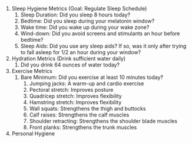 1. Sleep Hygiene Metrics (Goal: Regulate Sleep Schedule)
	1. Sleep Duration: Did you sleep 8 hours today?
	2. Bedtime: Did you sleep during your melatonin window?
	3. Wake time: Did you wake up during your wake zone?
	4. Wind-down: Did you avoid screens and stimulants an hour before bedtime?
	5. Sleep Aids: Did you use any sleep aids? If so, was it only after trying to fall asleep for 1/2 an hour during your window?
2. Hydration Metrics (Drink sufficient water daily)
	1. Did you drink 64 ounces of water today? 
3. Exercise Metrics 
	1. Bare Minimum: Did you exercise at least 10 minutes today?
		1. Jumping jacks: A warm-up and cardio exercise
		2. Pectoral stretch: Improves posture
		3. Quadricep stretch: Improves flexibility
		4. Hamstring stretch: Improves flexibility
		5. Wall squats: Strengthens the thigh and buttocks
		6. Calf raises: Strengthens the calf muscles
		7. Shoulder retracting: Strengthens the shoulder blade muscles
		8. Front planks: Strengthens the trunk muscles
4. Personal Hygiene